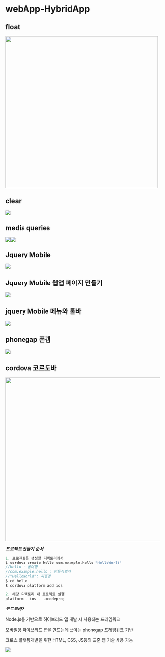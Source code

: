 # webApp-HybridApp
## float

<img width="497" src="https://user-images.githubusercontent.com/31604976/73121587-f087f700-3fbe-11ea-9a92-fa8d2d23d4e4.png">

## clear

<img src="https://user-images.githubusercontent.com/31604976/73122897-364bbc00-3fcd-11ea-8a63-0c015e6de6bd.png">

## media queries

<img src="https://user-images.githubusercontent.com/31604976/73123232-3e0d5f80-3fd1-11ea-9af4-fc276de72113.png"><img src="https://user-images.githubusercontent.com/31604976/73123243-52e9f300-3fd1-11ea-8680-0c71dea85cf5.png">

## Jquery Mobile

<img src="https://user-images.githubusercontent.com/31604976/73131928-df8ac480-4056-11ea-9d8d-d415156ad73b.png">

## Jquery Mobile 웹앱 페이지 만들기

<img src="https://user-images.githubusercontent.com/31604976/73133179-7c099280-4068-11ea-868f-b54dbe249466.png">

## jquery Mobile 메뉴와 툴바

<img src="https://user-images.githubusercontent.com/31604976/73133574-0e606500-406e-11ea-96c3-7f7805aee3b5.png">

## phonegap 폰갭

<img src="https://user-images.githubusercontent.com/31604976/73134604-c1838b00-407b-11ea-9335-d1eafaa72587.png">

## cordova 코르도바

<img width="535" src="https://user-images.githubusercontent.com/31604976/73135429-1c6db000-4085-11ea-9b2d-2c4f0326dc23.png">

***프로젝트 만들기 순서***

```swift
1. 프로젝트를 생성할 디렉토리에서 
$ cordova create hello com.example.hello "HelloWorld"
//hello : 폴더명
//com.example.hello : 번들식별자
//"HelloWorld": 파일명
$ cd hello
$ cordova platform add ios

2. 해당 디렉토리 내 프로젝트 실행
platform - ios - .xcodeproj 
```

***코드로바?***

Node.js를 기반으로 하이브리드 앱 개발 시 사용되는 프레임워크

모바일용 하이브리드 앱을 만드는데 쓰이는 phonegap 프레임워크 기반

크로스 플랫폼개발을 위한 HTML, CSS, JS등의 표준 웹 기술 사용 가능

<img src="https://mblogthumb-phinf.pstatic.net/MjAxODA3MTFfNzgg/MDAxNTMxMjg1MDc3NjEx.tlur0TnpetW3pvx7QGn9DO2Qx3H_pyq9nT4SJJjzv2Qg.oYl2u2iB7o446ceGBVvvifBgH0XwylKdSRYg5XxmFt8g.PNG.sundooedu/cordovaapparchitecture.png?type=w800">

